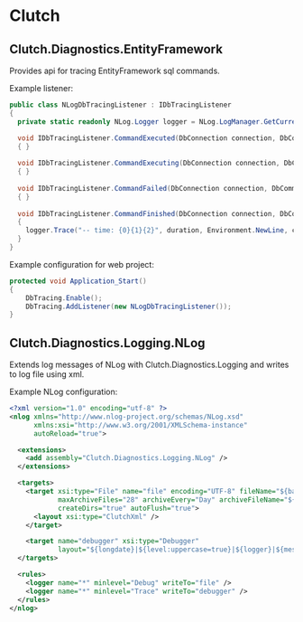 # Clutch

## Clutch.Diagnostics.EntityFramework

Provides api for tracing EntityFramework sql commands.

Example listener:

```c#
public class NLogDbTracingListener : IDbTracingListener
{
  private static readonly NLog.Logger logger = NLog.LogManager.GetCurrentClassLogger();

  void IDbTracingListener.CommandExecuted(DbConnection connection, DbCommand command, object result, TimeSpan duration)
  { }
  
  void IDbTracingListener.CommandExecuting(DbConnection connection, DbCommand command)
  { }
  
  void IDbTracingListener.CommandFailed(DbConnection connection, DbCommand command, Exception exception, TimeSpan duration)
  { }
  
  void IDbTracingListener.CommandFinished(DbConnection connection, DbCommand command, object result, TimeSpan duration)
  {
    logger.Trace("-- time: {0}{1}{2}", duration, Environment.NewLine, command.ToTraceString());
  }
}
```

Example configuration for web project:

```c#
protected void Application_Start()
{
    DbTracing.Enable();
    DbTracing.AddListener(new NLogDbTracingListener());
}
```

## Clutch.Diagnostics.Logging.NLog

Extends log messages of NLog with Clutch.Diagnostics.Logging and writes to log file using xml.

Example NLog configuration:

```xml
<?xml version="1.0" encoding="utf-8" ?>
<nlog xmlns="http://www.nlog-project.org/schemas/NLog.xsd"
      xmlns:xsi="http://www.w3.org/2001/XMLSchema-instance"
      autoReload="true">

  <extensions>
    <add assembly="Clutch.Diagnostics.Logging.NLog" />
  </extensions>

  <targets>
    <target xsi:type="File" name="file" encoding="UTF-8" fileName="${basedir}/App_Data/logs/log.txt" archiveNumbering="Rolling"
            maxArchiveFiles="28" archiveEvery="Day" archiveFileName="${basedir}/App_Data/logs/log_{##}.txt"
            createDirs="true" autoFlush="true">
      <layout xsi:type="ClutchXml" />
    </target>

    <target name="debugger" xsi:type="Debugger"
            layout="${longdate}|${level:uppercase=true}|${logger}|${message}|${exception:format=tostring}" />
  </targets>

  <rules>
    <logger name="*" minlevel="Debug" writeTo="file" />
    <logger name="*" minlevel="Trace" writeTo="debugger" />
  </rules>
</nlog>
```